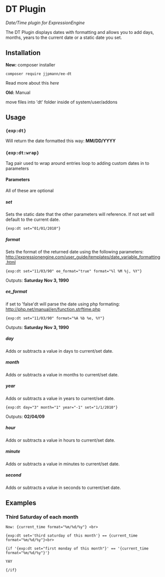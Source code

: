 # DT Plugin

*Date/Time plugin for ExpressionEngine*

The DT Plugin displays dates with formatting and allows you to add days, months, years to the current date or a static date you set.

## Installation

__New:__ composer installer

    composer require jjpmann/ee-dt

Read more about this *here*

__Old:__ Manual

move files into 'dt' folder inside of system/user/addons

## Usage

### `{exp:dt}`

Will return the date formatted this way: **MM/DD/YYYY**

### `{exp:dt:wrap}`

Tag pair used to wrap around entries loop to adding custom dates in to parameters

#### Parameters

All of these are optional

##### set 

Sets the static date that the other parameters will reference. If not set will default to the current date.

    {exp:dt set="01/01/2010"}

##### format

Sets the format of the returned date using the  following parameters: http://expressionengine.com/user_guide/templates/date_variable_formatting.html
  
    {exp:dt set="11/03/90" ee_format="true" format="%l %M %j, %Y"}

Outputs: **Saturday Nov 3, 1990**

##### ee_format

if set to 'false'dt will parse the date using php formating: http://php.net/manual/en/function.strftime.php 
   
    {exp:dt set="11/03/90" format="%A %b %e, %Y"}

Outputs: **Saturday Nov 3, 1990**
    
##### day
  
  Adds or subtracts a value in days to current/set date.

##### month
  
  Adds or subtracts a value in months to current/set date.

##### year
 
  Adds or subtracts a value in years to current/set date.

    {exp:dt day="3" month="1" year="-1" set="1/1/2010"}

Outputs: **02/04/09**

##### hour

  Adds or subtracts a value in hours to current/set date.

##### minute

  Adds or subtracts a value in minutes to current/set date.

##### second

  Adds or subtracts a value in seconds to current/set date.

## Examples

### Third Saturday of each month


    Now: {current_time format="%m/%d/%y"} <br>

    {exp:dt set='third saturday of this month'} == {current_time format="%m/%d/%y"}<br>

    {if '{exp:dt set="first monday of this month"}' == '{current_time format="%m/%d/%y"}'}

    YAY

    {/if}


